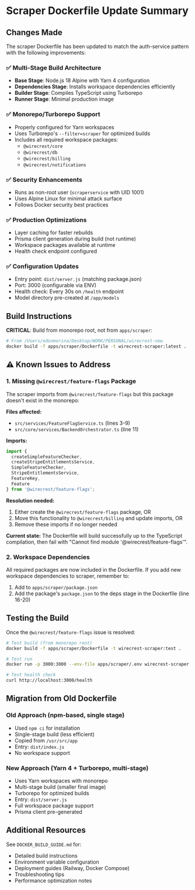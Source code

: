 # Scraper Dockerfile Update Summary

## Changes Made

The scraper Dockerfile has been updated to match the auth-service pattern with the following improvements:

### ✅ Multi-Stage Build Architecture
- **Base Stage**: Node.js 18 Alpine with Yarn 4 configuration
- **Dependencies Stage**: Installs workspace dependencies efficiently
- **Builder Stage**: Compiles TypeScript using Turborepo
- **Runner Stage**: Minimal production image

### ✅ Monorepo/Turborepo Support
- Properly configured for Yarn workspaces
- Uses Turborepo's `--filter=scraper` for optimized builds
- Includes all required workspace packages:
  - `@wirecrest/core`
  - `@wirecrest/db` 
  - `@wirecrest/billing`
  - `@wirecrest/notifications`

### ✅ Security Enhancements
- Runs as non-root user (`scraperservice` with UID 1001)
- Uses Alpine Linux for minimal attack surface
- Follows Docker security best practices

### ✅ Production Optimizations
- Layer caching for faster rebuilds
- Prisma client generation during build (not runtime)
- Workspace packages available at runtime
- Health check endpoint configured

### ✅ Configuration Updates
- Entry point: `dist/server.js` (matching package.json)
- Port: 3000 (configurable via ENV)
- Health check: Every 30s on `/health` endpoint
- Model directory pre-created at `/app/models`

## Build Instructions

**CRITICAL**: Build from monorepo root, not from `apps/scraper`:

```bash
# From /Users/edonmorina/Desktop/WORK/PERSONAL/wirecrest-new
docker build -f apps/scraper/Dockerfile -t wirecrest-scraper:latest .
```

## ⚠️ Known Issues to Address

### 1. Missing `@wirecrest/feature-flags` Package

The scraper imports from `@wirecrest/feature-flags` but this package doesn't exist in the monorepo:

**Files affected:**
- `src/services/FeatureFlagService.ts` (lines 3-9)
- `src/core/services/BackendOrchestrator.ts` (line 11)

**Imports:**
```typescript
import { 
  createSimpleFeatureChecker,
  createStripeEntitlementsService,
  SimpleFeatureChecker,
  StripeEntitlementsService,
  FeatureKey,
  Feature
} from '@wirecrest/feature-flags';
```

**Resolution needed:**
1. Either create the `@wirecrest/feature-flags` package, OR
2. Move this functionality to `@wirecrest/billing` and update imports, OR
3. Remove these imports if no longer needed

**Current state:** The Dockerfile will build successfully up to the TypeScript compilation, then fail with "Cannot find module '@wirecrest/feature-flags'".

### 2. Workspace Dependencies

All required packages are now included in the Dockerfile. If you add new workspace dependencies to scraper, remember to:
1. Add to `apps/scraper/package.json`
2. Add the package's `package.json` to the deps stage in the Dockerfile (line 16-20)

## Testing the Build

Once the `@wirecrest/feature-flags` issue is resolved:

```bash
# Test build (from monorepo root)
docker build -f apps/scraper/Dockerfile -t wirecrest-scraper:test .

# Test run
docker run -p 3000:3000 --env-file apps/scraper/.env wirecrest-scraper:test

# Test health check
curl http://localhost:3000/health
```

## Migration from Old Dockerfile

### Old Approach (npm-based, single stage)
- Used `npm ci` for installation
- Single-stage build (less efficient)
- Copied from `/usr/src/app`
- Entry: `dist/index.js`
- No workspace support

### New Approach (Yarn 4 + Turborepo, multi-stage)
- Uses Yarn workspaces with monorepo
- Multi-stage build (smaller final image)
- Turborepo for optimized builds
- Entry: `dist/server.js`
- Full workspace package support
- Prisma client pre-generated

## Additional Resources

See `DOCKER_BUILD_GUIDE.md` for:
- Detailed build instructions
- Environment variable configuration
- Deployment guides (Railway, Docker Compose)
- Troubleshooting tips
- Performance optimization notes

